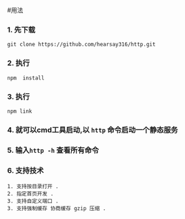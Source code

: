 #用法
### 1. 先下载
```
git clone https://github.com/hearsay316/http.git
```
### 2. 执行
```
npm  install 
```
### 3. 执行
```
npm link
```
### 4. 就可以cmd工具启动,以 ```http``` 命令启动一个静态服务

### 5. 输入```http -h``` 查看所有命令

### 6. 支持技术 
    1. 支持按目录打开 .
    2. 指定首页开发 .
    3. 支持自定义端口 .
    3. 支持强制缓存 协商缓存 gzip 压缩 .
